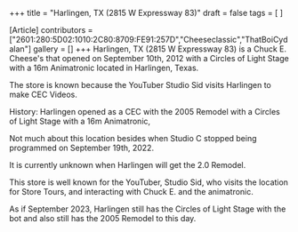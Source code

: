 +++
title = "Harlingen, TX (2815 W Expressway 83)"
draft = false
tags = [ ]

[Article]
contributors = ["2601:280:5D02:1010:2C80:8709:FE91:257D","Cheeseclassic","ThatBoiCydalan"]
gallery = []
+++
Harlingen, TX (2815 W Expressway 83) is a Chuck E. Cheese's that opened on September 10th, 2012 with a Circles of Light Stage with a 16m Animatronic located in Harlingen, Texas.

The store is known because the YouTuber Studio Sid visits Harlingen to make CEC Videos.


History: Harlingen opened as a CEC with the 2005 Remodel with a Circles of Light Stage with a 16m Animatronic, 

Not much about this location besides when Studio C stopped being programmed on September 19th, 2022.

It is currently unknown when Harlingen will get the 2.0 Remodel.

This store is well known for the YouTuber, Studio Sid, who visits the location for Store Tours, and interacting with Chuck E. and the animatronic.

As if September 2023, Harlingen still has the Circles of Light Stage with the bot and also still has the 2005 Remodel to this day.